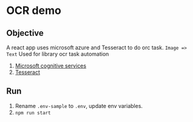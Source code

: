 # OCR demo

## Objective
A react app uses microsoft azure and Tesseract to do orc task. `Image => Text`
Used for library ocr task automation

1. [Microsoft cognitive services](https://azure.microsoft.com/zh-cn/services/cognitive-services/#api)
2. [Tesseract](https://tesseract.projectnaptha.com/)

## Run
1. Rename `.env-sample` to `.env`, update env variables.
2. `npm run start`
